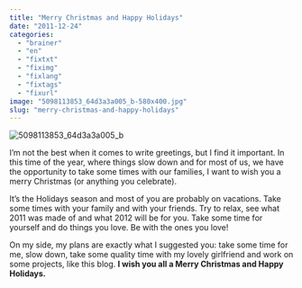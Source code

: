 ```yaml
---
title: "Merry Christmas and Happy Holidays"
date: "2011-12-24"
categories: 
  - "brainer"
  - "en"
  - "fixtxt"
  - "fiximg"
  - "fixlang"
  - "fixtags"
  - "fixurl"
image: "5098113853_64d3a3a005_b-580x400.jpg"
slug: "merry-christmas-and-happy-holidays"
---
```


![](images/5098113853_64d3a3a005_b-580x400.jpg "5098113853_64d3a3a005_b")

I’m not the best when it comes to write greetings, but I find it important. In this time of the year, where things slow down and for most of us, we have the opportunity to take some times with our families, I want to wish you a merry Christmas (or anything you celebrate).

It’s the Holidays season and most of you are probably on vacations. Take some times with your family and with your friends. Try to relax, see what 2011 was made of and what 2012 will be for you. Take some time for yourself and do things you love. Be with the ones you love!

On my side, my plans are exactly what I suggested you: take some time for me, slow down, take some quality time with my lovely girlfriend and work on some projects, like this blog. **I wish you all a Merry Christmas and Happy Holidays.**
